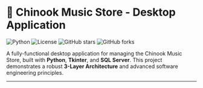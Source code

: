 # 🎵 Chinook Music Store - Desktop Application

![Python](https://img.shields.io/badge/python-3.11-blue.svg)
![License](https://img.shields.io/github/license/mehranmohammadiii/MusicStore)
![GitHub stars](https://img.shields.io/github/stars/mehranmohammadiii/MusicStore?style=social)
![GitHub forks](https://img.shields.io/github/forks/mehranmohammadiii/MusicStore?style=social)

A fully-functional desktop application for managing the Chinook Music Store, built with **Python**, **Tkinter**, and **SQL Server**. This project demonstrates a robust **3-Layer Architecture** and advanced software engineering principles.

---
